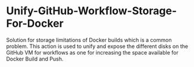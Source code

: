 # Unify-GitHub-Workflow-Storage-For-Docker
Solution for storage limitations of Docker builds which is a common problem. This action is used to unify and expose the different disks on the GitHub VM for workflows as one for increasing the space available for Docker Build and Push.
